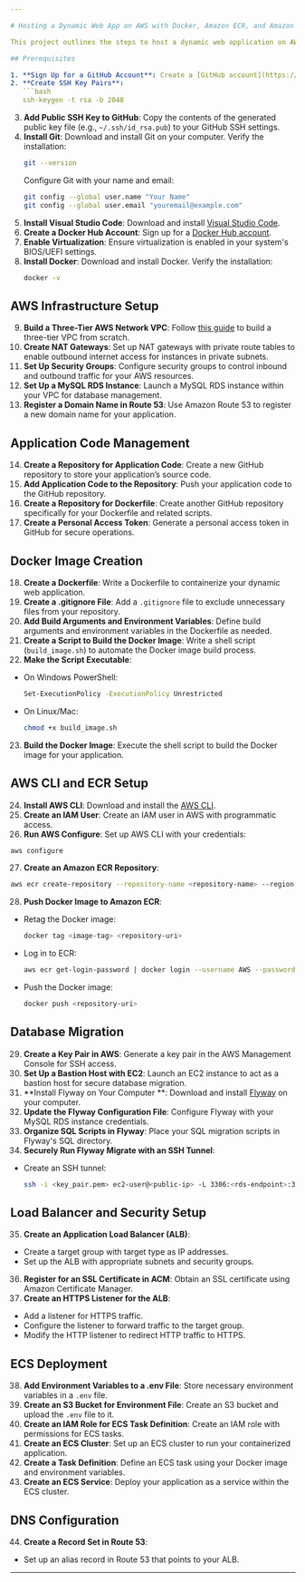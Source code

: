 ```yaml
---

# Hosting a Dynamic Web App on AWS with Docker, Amazon ECR, and Amazon ECS

This project outlines the steps to host a dynamic web application on AWS using Docker, Amazon ECR, and Amazon ECS. Below is a comprehensive guide to set up the infrastructure and deploy your application.

## Prerequisites

1. **Sign Up for a GitHub Account**: Create a [GitHub account](https://github.com/join) if you don't have one.
2. **Create SSH Key Pairs**:
   ```bash
   ssh-keygen -t rsa -b 2048
   ```
3. **Add Public SSH Key to GitHub**: Copy the contents of the generated public key file (e.g., `~/.ssh/id_rsa.pub`) to your GitHub SSH settings.
4. **Install Git**: Download and install Git on your computer. Verify the installation:
   ```bash
   git --version
   ```
   Configure Git with your name and email:
   ```bash
   git config --global user.name "Your Name"
   git config --global user.email "youremail@example.com"
   ```
5. **Install Visual Studio Code**: Download and install [Visual Studio Code](https://code.visualstudio.com/).
6. **Create a Docker Hub Account**: Sign up for a [Docker Hub account](https://hub.docker.com/).
7. **Enable Virtualization**: Ensure virtualization is enabled in your system's BIOS/UEFI settings.
8. **Install Docker**: Download and install Docker. Verify the installation:
   ```bash
   docker -v
   ```

## AWS Infrastructure Setup

9. **Build a Three-Tier AWS Network VPC**: Follow [this guide](https://stratus10.com/blog/aws-best-practices-3-tier-infrastructure) to build a three-tier VPC from scratch.
10. **Create NAT Gateways**: Set up NAT gateways with private route tables to enable outbound internet access for instances in private subnets.
11. **Set Up Security Groups**: Configure security groups to control inbound and outbound traffic for your AWS resources.
12. **Set Up a MySQL RDS Instance**: Launch a MySQL RDS instance within your VPC for database management.
13. **Register a Domain Name in Route 53**: Use Amazon Route 53 to register a new domain name for your application.

## Application Code Management

14. **Create a Repository for Application Code**: Create a new GitHub repository to store your application’s source code.
15. **Add Application Code to the Repository**: Push your application code to the GitHub repository.
16. **Create a Repository for Dockerfile**: Create another GitHub repository specifically for your Dockerfile and related scripts.
17. **Create a Personal Access Token**: Generate a personal access token in GitHub for secure operations.

## Docker Image Creation

18. **Create a Dockerfile**: Write a Dockerfile to containerize your dynamic web application.
19. **Create a .gitignore File**: Add a `.gitignore` file to exclude unnecessary files from your repository.
20. **Add Build Arguments and Environment Variables**: Define build arguments and environment variables in the Dockerfile as needed.
21. **Create a Script to Build the Docker Image**: Write a shell script (`build_image.sh`) to automate the Docker image build process.
22. **Make the Script Executable**:
   - On Windows PowerShell:
     ```bash
     Set-ExecutionPolicy -ExecutionPolicy Unrestricted
     ```
   - On Linux/Mac:
     ```bash
     chmod +x build_image.sh
     ```
23. **Build the Docker Image**: Execute the shell script to build the Docker image for your application.

## AWS CLI and ECR Setup

24. **Install AWS CLI**: Download and install the [AWS CLI](https://aws.amazon.com/cli/).
25. **Create an IAM User**: Create an IAM user in AWS with programmatic access.
26. **Run AWS Configure**: Set up AWS CLI with your credentials:
   ```bash
   aws configure
   ```
27. **Create an Amazon ECR Repository**:
   ```bash
   aws ecr create-repository --repository-name <repository-name> --region <region>
   ```
28. **Push Docker Image to Amazon ECR**:
   - Retag the Docker image:
     ```bash
     docker tag <image-tag> <repository-uri>
     ```
   - Log in to ECR:
     ```bash
     aws ecr get-login-password | docker login --username AWS --password-stdin <aws_account_id>.dkr.ecr.<region>.amazonaws.com
     ```
   - Push the Docker image:
     ```bash
     docker push <repository-uri>
     ```

## Database Migration

29. **Create a Key Pair in AWS**: Generate a key pair in the AWS Management Console for SSH access.
30. **Set Up a Bastion Host with EC2**: Launch an EC2 instance to act as a bastion host for secure database migration.
31. **Install Flyway on Your Computer **: Download and install [Flyway](https://flywaydb.org/) on your computer.
32. **Update the Flyway Configuration File**: Configure Flyway with your MySQL RDS instance credentials.
33. **Organize SQL Scripts in Flyway**: Place your SQL migration scripts in Flyway's SQL directory.
34. **Securely Run Flyway Migrate with an SSH Tunnel**:
   - Create an SSH tunnel:
     ```bash
     ssh -i <key_pair.pem> ec2-user@<public-ip> -L 3306:<rds-endpoint>:3306 -N
     ```

## Load Balancer and Security Setup

35. **Create an Application Load Balancer (ALB)**:
   - Create a target group with target type as IP addresses.
   - Set up the ALB with appropriate subnets and security groups.
36. **Register for an SSL Certificate in ACM**: Obtain an SSL certificate using Amazon Certificate Manager.
37. **Create an HTTPS Listener for the ALB**:
   - Add a listener for HTTPS traffic.
   - Configure the listener to forward traffic to the target group.
   - Modify the HTTP listener to redirect HTTP traffic to HTTPS.

## ECS Deployment

38. **Add Environment Variables to a .env File**: Store necessary environment variables in a `.env` file.
39. **Create an S3 Bucket for Environment File**: Create an S3 bucket and upload the `.env` file to it.
40. **Create an IAM Role for ECS Task Definition**: Create an IAM role with permissions for ECS tasks.
41. **Create an ECS Cluster**: Set up an ECS cluster to run your containerized application.
42. **Create a Task Definition**: Define an ECS task using your Docker image and environment variables.
43. **Create an ECS Service**: Deploy your application as a service within the ECS cluster.

## DNS Configuration

44. **Create a Record Set in Route 53**:
   - Set up an alias record in Route 53 that points to your ALB.

---
```


